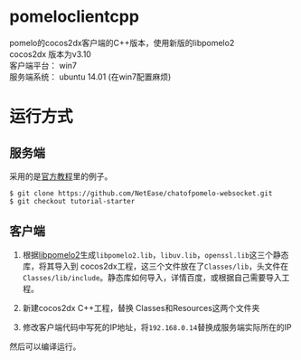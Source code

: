 # pomeloclientcpp
pomelo的cocos2dx客户端的C++版本，使用新版的libpomelo2    
cocos2dx 版本为v3.10    
客户端平台： win7    
服务端系统： ubuntu 14.01 (在win7配置麻烦)    

# 运行方式
## 服务端
采用的是[官方教程](https://github.com/NetEase/pomelo/wiki/chat%E6%BA%90%E7%A0%81%E4%B8%8B%E8%BD%BD%E4%B8%8E%E5%AE%89%E8%A3%85)里的例子。

    $ git clone https://github.com/NetEase/chatofpomelo-websocket.git
    $ git checkout tutorial-starter

## 客户端
1. 根据[libpomelo2](https://github.com/NetEase/libpomelo2)生成```libpomelo2.lib```，```libuv.lib```，```openssl.lib```这三个静态库，将其导入到
cocos2dx工程，这三个文件放在了```Classes/lib```，头文件在```Classes/lib/include```。静态库如何导入，详情百度，或根据自己需要导入工程。

2. 新建cocos2dx C++工程，替换 Classes和Resources这两个文件夹

3. 修改客户端代码中写死的IP地址，将```192.168.0.14```替换成服务端实际所在的IP

然后可以编译运行。
